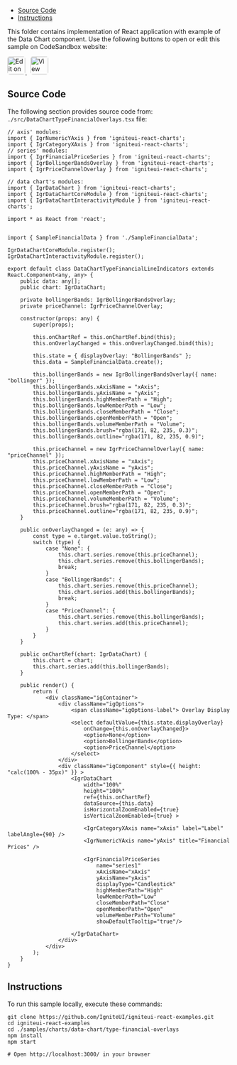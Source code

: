 <!-- WARNING Do not change this file because it wil be auto re-generated from template file: -->
<!-- https://github.com/IgniteUI/igniteui-react-examples/tree/master/sample-template-files/ReadMe.md -->

<!-- ## Table of Contents -->
<!-- - [Sample Preview](#Sample-Preview) -->
- [Source Code](#Source-Code)
- [Instructions](#Instructions)

This folder contains implementation of React application with example of the Data Chart component. Use the following buttons to open or edit this sample on CodeSandbox website:

<!-- [Data Chart](https://infragistics.com/Reactsite/components/data-chart.html) -->

<html lang="en" xmlns="http://www.w3.org/1999/xhtml">
    <body>
        <a target="_blank" href="https://codesandbox.io/s/github/IgniteUI/igniteui-react-examples/tree/master/samples/charts/data-chart/type-financial-overlays?fontsize=14&hidenavigation=1&theme=dark&view=preview&file=/src/DataChartTypeFinancialOverlays.tsx" rel="noopener noreferrer">
            <img height="40px" style="border-radius: 0.3rem" alt="Edit on CodeSandbox" src="https://static.infragistics.com/xplatform/images/sandbox/edit.png"/>
        </a>
        <!-- <a target="_blank"
href="https://codesandbox.io/s/github/IgniteUI/igniteui-react-examples/tree/master/samples/maps/geo-map/binding-csv-points?fontsize=14&hidenavigation=1&theme=dark&view=preview">
            <img alt="Edit Sample" src="https://codesandbox.io/static/img/play-codesandbox.svg"/>
        </a> -->
        <a target="_blank" style="margin-left: 0.5rem"
href="https://codesandbox.io/embed/github/IgniteUI/igniteui-react-examples/tree/master/samples/charts/data-chart/type-financial-overlays?fontsize=14&hidenavigation=1&theme=dark&view=preview&file=/src/DataChartTypeFinancialOverlays.tsx">
            <img height="40px" style="border-radius: 0.3rem" alt="View on CodeSandbox" src="https://static.infragistics.com/xplatform/images/sandbox/view.png"/>
        </a>
        <!-- <a target="_blank"
href="https://codesandbox.io/embed/github/IgniteUI/igniteui-react-examples/tree/master/samples/maps/geo-map/binding-csv-points?fontsize=14&hidenavigation=1&theme=dark&view=preview">
            <img alt="View on CodeSandbox" src="https://static.infragistics.com/xplatform/images/sandbox/view.png"/>
        </a>
https://codesandbox.io/embed/react-treemap-overview-rtb45
https://codesandbox.io/static/img/play-codesandbox.svg
https://codesandbox.io/embed/react-treemap-overview-rtb45?view=browser -->
    </body>
</html>

<!-- ## Sample Preview -->

<!-- <iframe
  src="https://codesandbox.io/embed/github/IgniteUI/igniteui-react-examples/tree/master/samples/charts/data-chart/type-financial-overlays?fontsize=14&hidenavigation=1&theme=dark&view=preview&file=/src/DataChartTypeFinancialOverlays.tsx"
  style="width:100%; height:400px; border:0; border-radius: 4px; overflow:hidden;"
  allow="accelerometer; ambient-light-sensor; camera; encrypted-media; geolocation; gyroscope; hid; microphone; midi; payment; usb; vr"
  sandbox="allow-forms allow-modals allow-popups allow-presentation allow-same-origin allow-scripts"
></iframe> -->

## Source Code

The following section provides source code from:
`./src/DataChartTypeFinancialOverlays.tsx` file:

```tsx
// axis' modules:
import { IgrNumericYAxis } from 'igniteui-react-charts';
import { IgrCategoryXAxis } from 'igniteui-react-charts';
// series' modules:
import { IgrFinancialPriceSeries } from 'igniteui-react-charts';
import { IgrBollingerBandsOverlay } from 'igniteui-react-charts';
import { IgrPriceChannelOverlay } from 'igniteui-react-charts';

// data chart's modules:
import { IgrDataChart } from 'igniteui-react-charts';
import { IgrDataChartCoreModule } from 'igniteui-react-charts';
import { IgrDataChartInteractivityModule } from 'igniteui-react-charts';

import * as React from 'react';


import { SampleFinancialData } from './SampleFinancialData';

IgrDataChartCoreModule.register();
IgrDataChartInteractivityModule.register();

export default class DataChartTypeFinancialLineIndicators extends React.Component<any, any> {
    public data: any[];
    public chart: IgrDataChart;

    private bollingerBands: IgrBollingerBandsOverlay;
    private priceChannel: IgrPriceChannelOverlay;

    constructor(props: any) {
        super(props);

        this.onChartRef = this.onChartRef.bind(this);
        this.onOverlayChanged = this.onOverlayChanged.bind(this);

        this.state = { displayOverlay: "BollingerBands" };
        this.data = SampleFinancialData.create();

        this.bollingerBands = new IgrBollingerBandsOverlay({ name: "bollinger" });
        this.bollingerBands.xAxisName = "xAxis";
        this.bollingerBands.yAxisName = "yAxis";
        this.bollingerBands.highMemberPath = "High";
        this.bollingerBands.lowMemberPath = "Low";
        this.bollingerBands.closeMemberPath = "Close";
        this.bollingerBands.openMemberPath = "Open";
        this.bollingerBands.volumeMemberPath = "Volume";
        this.bollingerBands.brush="rgba(171, 82, 235, 0.3)";
        this.bollingerBands.outline="rgba(171, 82, 235, 0.9)";

        this.priceChannel = new IgrPriceChannelOverlay({ name: "priceChannel" });
        this.priceChannel.xAxisName = "xAxis";
        this.priceChannel.yAxisName = "yAxis";
        this.priceChannel.highMemberPath = "High";
        this.priceChannel.lowMemberPath = "Low";
        this.priceChannel.closeMemberPath = "Close";
        this.priceChannel.openMemberPath = "Open";
        this.priceChannel.volumeMemberPath = "Volume";
        this.priceChannel.brush="rgba(171, 82, 235, 0.3)";
        this.priceChannel.outline="rgba(171, 82, 235, 0.9)";
    }

    public onOverlayChanged = (e: any) => {
        const type = e.target.value.toString();
        switch (type) {
            case "None": {
                this.chart.series.remove(this.priceChannel);
                this.chart.series.remove(this.bollingerBands);
                break;
            }
            case "BollingerBands": {
                this.chart.series.remove(this.priceChannel);
                this.chart.series.add(this.bollingerBands);
                break;
            }
            case "PriceChannel": {
                this.chart.series.remove(this.bollingerBands);
                this.chart.series.add(this.priceChannel);
            }
        }
    }

    public onChartRef(chart: IgrDataChart) {
        this.chart = chart;
        this.chart.series.add(this.bollingerBands);
    }

    public render() {
        return (
            <div className="igContainer">
                <div className="igOptions">
                    <span className="igOptions-label"> Overlay Display Type: </span>
                    <select defaultValue={this.state.displayOverlay}
                        onChange={this.onOverlayChanged}>
                        <option>None</option>
                        <option>BollingerBands</option>
                        <option>PriceChannel</option>
                    </select>
                </div>
                <div className="igComponent" style={{ height: "calc(100% - 35px)" }} >
                    <IgrDataChart
                        width="100%"
                        height="100%"
                        ref={this.onChartRef}
                        dataSource={this.data}
                        isHorizontalZoomEnabled={true}
                        isVerticalZoomEnabled={true} >

                        <IgrCategoryXAxis name="xAxis" label="Label" labelAngle={90} />
                        <IgrNumericYAxis name="yAxis" title="Financial Prices" />

                        <IgrFinancialPriceSeries
                            name="series1"
                            xAxisName="xAxis"
                            yAxisName="yAxis"
                            displayType="Candlestick"
                            highMemberPath="High"
                            lowMemberPath="Low"
                            closeMemberPath="Close"
                            openMemberPath="Open"
                            volumeMemberPath="Volume"
                            showDefaultTooltip="true"/>

                    </IgrDataChart>
                </div>
            </div>
        );
    }
}

```

## Instructions
To run this sample locally, execute these commands:

```
git clone https://github.com/IgniteUI/igniteui-react-examples.git
cd igniteui-react-examples
cd ./samples/charts/data-chart/type-financial-overlays
npm install
npm start

# Open http://localhost:3000/ in your browser
```

